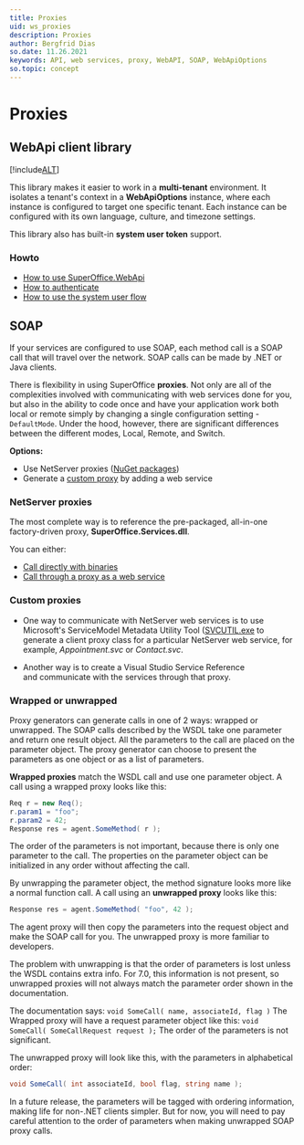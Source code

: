 ```yaml
---
title: Proxies
uid: ws_proxies
description: Proxies
author: Bergfrid Dias
so.date: 11.26.2021
keywords: API, web services, proxy, WebAPI, SOAP, WebApiOptions
so.topic: concept
---
```


# Proxies

## WebApi client library

[!include[ALT](../../../includes/webapi-client-intro.md)]

This library makes it easier to work in a **multi-tenant** environment. It isolates a tenant's context in a **WebApiOptions** instance, where each instance is configured to target one specific tenant. Each instance can be configured with its own language, culture, and timezone settings.

This library also has built-in **system user token** support.

### Howto

* [How to use SuperOffice.WebApi][5]
* [How to authenticate][4]
* [How to use the system user flow][7]

## SOAP

If your services are configured to use SOAP, each method call is a SOAP call that will travel over the network. SOAP calls can be made by .NET or Java clients.

There is flexibility in using SuperOffice **proxies**. Not only are all of the complexities involved with communicating with web services done for you, but also in the ability to code once and have your application work both local or remote simply by changing a single configuration setting - `DefaultMode`. Under the hood, however, there are significant differences between the different modes, Local, Remote, and Switch.

**Options:**

* Use NetServer proxies ([NuGet packages][6])
* Generate a [custom proxy][4] by adding a web service

### NetServer proxies

The most complete way is to reference the pre-packaged, all-in-one factory-driven proxy, **SuperOffice.Services.dll**.

You can either:

* [Call directly with binaries][1]
* [Call through a proxy as a web service][2]

### Custom proxies

* One way to communicate with NetServer web services is to use Microsoft's ServiceModel Metadata Utility Tool ([SVCUTIL.exe][9] to generate a client proxy class for a particular NetServer web service, for example, *Appointment.svc* or *Contact.svc*.

* Another way is to create a Visual Studio Service Reference and communicate with the services through that proxy.

### Wrapped or unwrapped

Proxy generators can generate calls in one of 2 ways: wrapped or unwrapped. The SOAP calls described by the WSDL take one parameter and return one result object. All the parameters to the call are placed on the parameter object. The proxy generator can choose to present the parameters as one object or as a list of parameters.

**Wrapped proxies** match the WSDL call and use one parameter object. A call using a wrapped proxy looks like this:

```csharp
Req r = new Req();
r.param1 = "foo";
r.param2 = 42;
Response res = agent.SomeMethod( r );
```

The order of the parameters is not important, because there is only one parameter to the call. The properties on the parameter object can be initialized in any order without affecting the call.

By unwrapping the parameter object, the method signature looks more like a normal function call. A call using an **unwrapped proxy** looks like this:

```csharp
Response res = agent.SomeMethod( "foo", 42 );
```

The agent proxy will then copy the parameters into the request object and make the SOAP call for you. The unwrapped proxy is more familiar to developers.

The problem with unwrapping is that the order of parameters is lost unless the WSDL contains extra info. For 7.0, this information is not present, so unwrapped proxies will not always match the parameter order shown in the documentation.

The documentation says: `void SomeCall( name, associateId, flag )` The Wrapped proxy will have a request parameter object like this: `void SomeCall( SomeCallRequest request );` The order of the parameters is not significant.

The unwrapped proxy will look like this, with the parameters in alphabetical order:

```csharp
void SomeCall( int associateId, bool flag, string name );
```

In a future release, the parameters will be tagged with ordering information, making life for non-.NET clients simpler. But for now, you will need to pay careful attention to the order of parameters when making unwrapped SOAP proxy calls.

<!-- Referenced links -->
[1]: built-in.md#binary
[2]: built-in.md#iis
[3]: custom.md
[4]: ../../../authentication/webapi/iauthorization.md
[5]: webapi-client.md
[6]: https://www.nuget.org/packages/SuperOffice.NetServer.Services
[7]: ../../../authentication/webapi/systemuserclient.md
[9]: https://docs.microsoft.com/en-us/dotnet/framework/wcf/servicemodel-metadata-utility-tool-svcutil-exe
